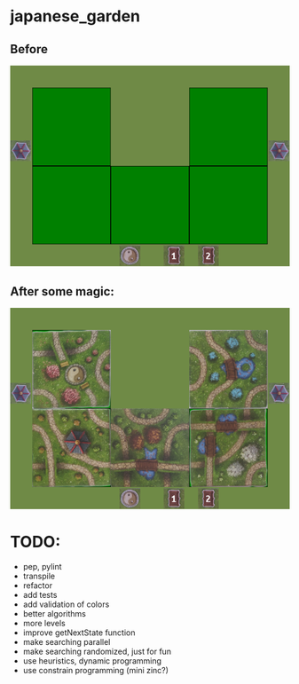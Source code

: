 # japanese_garden
## Before
![It's ugly, but works](https://github.com/szymek156/japanese_garden/blob/master/tiles/board.png)

## After some magic:
![It's ugly, but works](https://github.com/szymek156/japanese_garden/blob/master/tiles/board_and_solution.png)

# TODO:
- pep, pylint
- transpile
- refactor
- add tests
- add validation of colors
- better algorithms
- more levels
- improve getNextState function
- make searching parallel
- make searching randomized, just for fun
- use heuristics, dynamic programming
- use constrain programming (mini zinc?)
